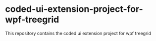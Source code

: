 # coded-ui-extension-project-for-wpf-treegrid
This repository contains the coded ui extension project for wpf treegrid
